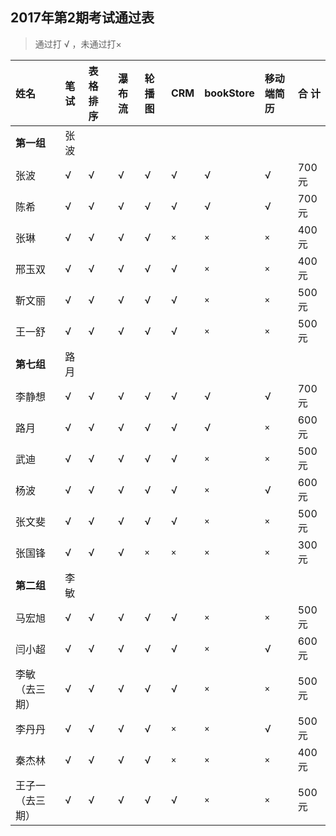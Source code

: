 ##  2017年第2期考试通过表
>  通过打 √ ，未通过打×

|姓名|笔试|表格排序|瀑布流|轮播图|CRM|bookStore|移动端简历|合 计|
|:----|:----|:----|:----|:----|:----|:----|:----|:----|
|**第一组**|张波| | | | | | |
|张波|√|√|√|√|√|√|√|700元|
|陈希|√|√|√|√|√|√|√|700元|
|张琳|√|√|√|√|`×`|`×`|`×`|400元|
|邢玉双|√|√|√|√|√|`×`|`×`|400元|
|靳文丽|√|√|√|√|√|`×`|`×`|500元|
|王一舒|√|√|√|√|√|`×`|`×`|500元|
|**第七组**|路月| | | | | | ||
|李静想|√|√|√|√|√|√|√|700元|
|路月|√|√|√|√|√|√|`×`|600元|
|武迪|√|√|√|√|√|`×`|`×`|500元|
|杨波|√|√|√|√|√|`×`|√|600元|
|张文斐|√|√|√|√|√|`×`|`×`|500元|
|张国锋|√|√|√|`×`|`×`|`×`|`×`|300元|
|**第二组**|李敏| | | | | | ||
|马宏旭|√|√|√|√|√|`×`|`×`|500元|
|闫小超|√|√|√|√|√|`×`|√|600元|
|李敏（去三期）|√|√|√|√|√|`×`|`×`|500元|
|李丹丹|√|√|√|√|`×`|`×`|√|500元|
|秦杰林|√|√|√|√|`×`|`×`|`×`|400元|
|王子一（去三期）|√|√|√|√|√|`×`|`×`|500元|

